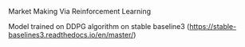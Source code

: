 Market Making Via Reinforcement Learning

Model trained on DDPG algorithm on stable baseline3 (https://stable-baselines3.readthedocs.io/en/master/)
